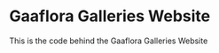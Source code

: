 Gaaflora Galleries Website
==========================
This is the code behind the Gaaflora Galleries Website